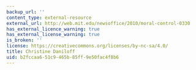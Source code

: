```yaml
---
backup_url: ''
content_type: external-resource
external_url: http://web.mit.edu/newsoffice/2010/moral-control-0330
has_external_licence_warning: true
has_external_license_warning: true
is_broken: ''
license: https://creativecommons.org/licenses/by-nc-sa/4.0/
title: Christine Daniloff
uid: b2fccaa6-51c9-465b-85ff-9e50fac4f8b6
---
```

